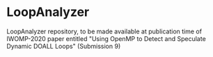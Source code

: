 # LoopAnalyzer
LoopAnalyzer repository, to be made available at publication time of IWOMP-2020 paper entitled "Using OpenMP to Detect and Speculate Dynamic DOALL Loops" (Submission 9)
